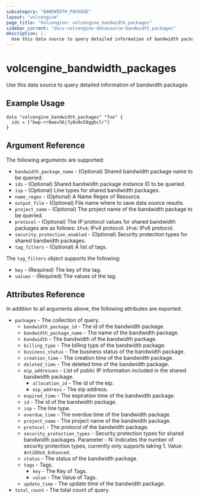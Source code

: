 ```yaml
---
subcategory: "BANDWIDTH_PACKAGE"
layout: "volcengine"
page_title: "Volcengine: volcengine_bandwidth_packages"
sidebar_current: "docs-volcengine-datasource-bandwidth_packages"
description: |-
  Use this data source to query detailed information of bandwidth packages
---
```

# volcengine_bandwidth_packages
Use this data source to query detailed information of bandwidth packages
## Example Usage
```hcl
data "volcengine_bandwidth_packages" "foo" {
  ids = ["bwp-rr0eev56j7y8v0x58ggbclr"]
}
```
## Argument Reference
The following arguments are supported:
* `bandwidth_package_name` - (Optional) Shared bandwidth package name to be queried.
* `ids` - (Optional) Shared bandwidth package instance ID to be queried.
* `isp` - (Optional) Line types for shared bandwidth packages.
* `name_regex` - (Optional) A Name Regex of Resource.
* `output_file` - (Optional) File name where to save data source results.
* `project_name` - (Optional) The project name of the bandwidth package to be queried.
* `protocol` - (Optional) The IP protocol values for shared bandwidth packages are as follows: `IPv4`: IPv4 protocol. `IPv6`: IPv6 protocol.
* `security_protection_enabled` - (Optional) Security protection types for shared bandwidth packages.
* `tag_filters` - (Optional) A list of tags.

The `tag_filters` object supports the following:

* `key` - (Required) The key of the tag.
* `values` - (Required) The values of the tag.

## Attributes Reference
In addition to all arguments above, the following attributes are exported:
* `packages` - The collection of query.
    * `bandwidth_package_id` - The id of the bandwidth package.
    * `bandwidth_package_name` - The name of the bandwidth package.
    * `bandwidth` - The bandwidth of the bandwidth package.
    * `billing_type` - The billing type of the bandwidth package.
    * `business_status` - The business status of the bandwidth package.
    * `creation_time` - The creation time of the bandwidth package.
    * `deleted_time` - The deleted time of the bandwidth package.
    * `eip_addresses` - List of public IP information included in the shared bandwidth package.
        * `allocation_id` - The id of the eip.
        * `eip_address` - The eip address.
    * `expired_time` - The expiration time of the bandwidth package.
    * `id` - The id of the bandwidth package.
    * `isp` - The line type.
    * `overdue_time` - The overdue time of the bandwidth package.
    * `project_name` - The project name of the bandwidth package.
    * `protocol` - The protocol of the bandwidth package.
    * `security_protection_types` - Security protection types for shared bandwidth packages. Parameter - N: Indicates the number of security protection types, currently only supports taking 1. Value: `AntiDDoS_Enhanced`.
    * `status` - The status of the bandwidth package.
    * `tags` - Tags.
        * `key` - The Key of Tags.
        * `value` - The Value of Tags.
    * `update_time` - The update time of the bandwidth package.
* `total_count` - The total count of query.


